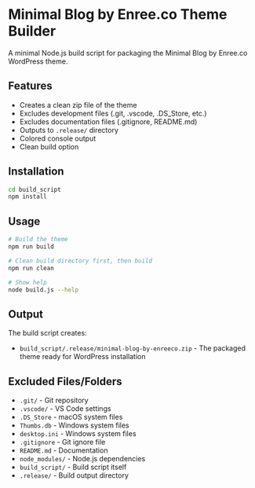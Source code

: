 # Minimal Blog by Enree.co Theme Builder

A minimal Node.js build script for packaging the Minimal Blog by Enree.co WordPress theme.

## Features

- Creates a clean zip file of the theme
- Excludes development files (.git, .vscode, .DS_Store, etc.)
- Excludes documentation files (.gitignore, README.md)
- Outputs to `.release/` directory
- Colored console output
- Clean build option

## Installation

```bash
cd build_script
npm install
```

## Usage

```bash
# Build the theme
npm run build

# Clean build directory first, then build
npm run clean

# Show help
node build.js --help
```

## Output

The build script creates:
- `build_script/.release/minimal-blog-by-enreeco.zip` - The packaged theme ready for WordPress installation

## Excluded Files/Folders

- `.git/` - Git repository
- `.vscode/` - VS Code settings
- `.DS_Store` - macOS system files
- `Thumbs.db` - Windows system files
- `desktop.ini` - Windows system files
- `.gitignore` - Git ignore file
- `README.md` - Documentation
- `node_modules/` - Node.js dependencies
- `build_script/` - Build script itself
- `.release/` - Build output directory
